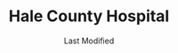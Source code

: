---
layout: location-page
date: Last Modified
description: "Local COVID-19 testing is available at Hale County Hospital in Selma, Alabama, USA."
permalink: "locations/alabama/selma/hale-county-hospital/"
tags:
  - locations
  - alabama
title: Hale County Hospital 
uniqueName: hale-county-hospital
state: Alabama
stateAbbr: AL
hood: "Selma"
address: "100 Samuel O Moseley Dr"
city: "Selma"
zip: "36701"
zipsNearby: "35440 35441 35007 35144 36720 36721 36722 36003 36425 36006 36008 36723 35034 35035 35444 35040 36726 36728 35042 36015 35045 35046 35449 35051 36020 35453 36435 36022 36732 36736 35456 36024 36025 36026 35462 36738 36030 36740 36032 36444 36436 36446 36741 36742 36033 36036 35074 36744 36037 36040 35080 36041 36042 36043 36745 35085 36749 36046 36793 36047 36748 36751 36752 35111 36753 36754 36750 36051 36756 36759 36013 36052 35114 36054 36761 35115 36101 36102 36103 36104 36105 36106 36107 36108 36109 36110 36111 36112 36113 36114 36115 36116 36117 36118 36119 36120 36121 36123 36124 36125 36130 36131 36132 36133 36134 36135 36140 36141 36142 36177 36191 35474 36057 36763 36764 36765 36766 36767 36471 36064 36768 36769 36065 36758 36066 36067 36068 35469 35480 36069 36792 35136 36773 35137 36775 36776 36701 36702 36703 35143 36790 36782 36045 36783 36784 35171 36080 36785 36786 35490 36091 36481 35183 35184 36092 36093 35187 35188 36916" 
mapUrl: "http://maps.apple.com/?q=Hale+County+Hospital&address=100+Samuel+O+Moseley+Dr,Selma,Alabama,36701"
locationType: Drive-thru
phone: "334-507-2291"
website: "https://halecountyhospital.com/covid19"
onlineBooking: undefined
closed: undefined
closedUpdate: May 18th, 2020
notes: "Open to all."
days: Contact for hours of operation.
ctaMessage: Learn more
ctaUrl: "https://halecountyhospital.com/covid19"
---